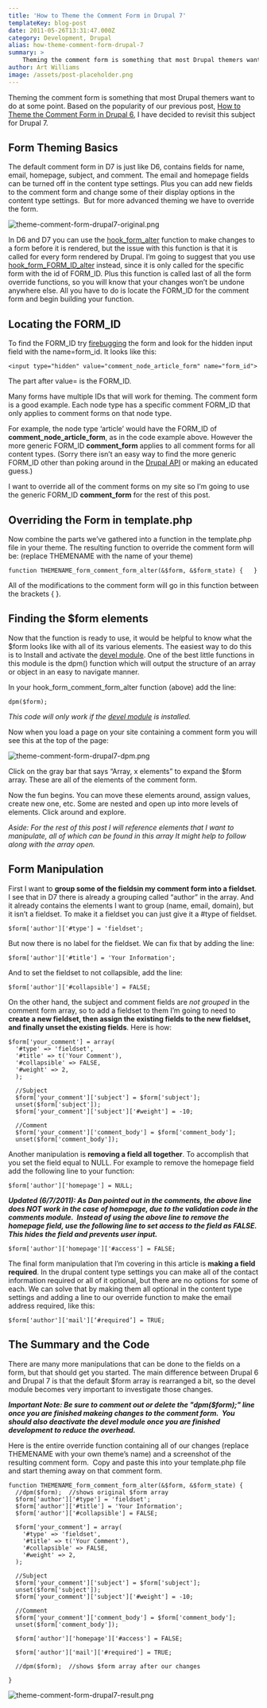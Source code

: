 ```yaml
---
title: 'How to Theme the Comment Form in Drupal 7'
templateKey: blog-post
date: 2011-05-26T13:31:47.000Z
category: Development, Drupal
alias: how-theme-comment-form-drupal-7
summary: > 
  	Theming the comment form is something that most Drupal themers want to do at some point. Based on the popularity of our previous post, How to Theme the Comment Form in Drupal 6, I have decided to revisit this subject for Drupal 7.
author: Art Williams
image: /assets/post-placeholder.png
---
```


Theming the comment form is something that most Drupal themers want to do at some point. Based on the popularity of our previous post, [How to Theme the Comment Form in Drupal 6](/blog/06/29/2010/how-theme-comment-form-drupal-6), I have decided to revisit this subject for Drupal 7.

Form Theming Basics
-------------------

The default comment form in D7 is just like D6, contains fields for name, email, homepage, subject, and comment. The email and homepage fields can be turned off in the content type settings. Plus you can add new fields to the comment form and change some of their display options in the content type settings.  But for more advanced theming we have to override the form.

![theme-comment-form-drupal7-original.png](/sites/default/files/theme-comment-form-drupal7-original.png)

In D6 and D7 you can use the [hook\_form\_alter](https://api.drupal.org/api/drupal/modules--system--system.api.php/function/hook_form_alter/7) function to make changes to a form before it is rendered, but the issue with this function is that it is called for every form rendered by Drupal. I’m going to suggest that you use [hook\_form\_FORM\_ID\_alter](https://api.drupal.org/api/drupal/modules--system--system.api.php/function/hook_form_FORM_ID_alter/7) instead, since it is only called for the specific form with the id of FORM\_ID. Plus this function is called last of all the form override functions, so you will know that your changes won’t be undone anywhere else. All you have to do is locate the FORM\_ID for the comment form and begin building your function.

Locating the FORM\_ID
---------------------

To find the FORM\_ID try [firebugging](http://getfirebug.com/) the form and look for the hidden input field with the name=form\_id. It looks like this:

`<input type="hidden" value="comment_node_article_form" name="form_id">`

The part after value= is the FORM\_ID.

Many forms have multiple IDs that will work for theming. The comment form is a good example. Each node type has a specific comment FORM\_ID that only applies to comment forms on that node type.

For example, the node type ‘article’ would have the FORM\_ID of **comment\_node\_article\_form**, as in the code example above. However the more generic FORM\_ID **comment\_form** applies to all comment forms for all content types. (Sorry there isn’t an easy way to find the more generic FORM\_ID other than poking around in the [Drupal API](https://api.drupal.org/api/drupal) or making an educated guess.)

I want to override all of the comment forms on my site so I’m going to use the generic FORM\_ID **comment\_form** for the rest of this post.

Overriding the Form in template.php
-----------------------------------

Now combine the parts we’ve gathered into a function in the template.php file in your theme. The resulting function to override the comment form will be: (replace THEMENAME with the name of your theme)

`function THEMENAME_form_comment_form_alter(&$form, &$form_state) {  
}`

All of the modifications to the comment form will go in this function between the brackets { }.

Finding the $form elements
--------------------------

Now that the function is ready to use, it would be helpful to know what the $form looks like with all of its various elements. The easiest way to do this is to Install and activate the [devel module](https://www.drupal.org/project/devel). One of the best little functions in this module is the dpm() function which will output the structure of an array or object in an easy to navigate manner.

In your hook\_form\_comment\_form\_alter function (above) add the line:

`dpm($form);`

_This code will only work if the [devel module](https://www.drupal.org/project/devel) is installed._

Now when you load a page on your site containing a comment form you will see this at the top of the page:

![theme-comment-form-drupal7-dpm.png](/sites/default/files/theme-comment-form-drupal7-dpm.png)

Click on the gray bar that says “Array, x elements” to expand the $form array. These are all of the elements of the comment form.

Now the fun begins. You can move these elements around, assign values, create new one, etc. Some are nested and open up into more levels of elements. Click around and explore.

_Aside: For the rest of this post I will reference elements that I want to manipulate, all of which can be found in this array It might help to follow along with the array open._

Form Manipulation
-----------------

First I want to **group some of the fieldsin my comment form into a fieldset**. I see that in D7 there is already a grouping called “author” in the array. And it already contains the elements I want to group (name, email, domain), but it isn’t a fieldset. To make it a fieldset you can just give it a #type of fieldset.

`$form['author']['#type'] = 'fieldset';`

But now there is no label for the fieldset. We can fix that by adding the line:

`$form['author']['#title'] = 'Your Information';`

And to set the fieldset to not collapsible, add the line:

`$form['author']['#collapsible'] = FALSE;`

On the other hand, the subject and comment fields are _not grouped_ in the comment form array, so to add a fieldset to them I’m going to need to **create a new fieldset, then assign the existing fields to the new fieldset, and finally unset the existing fields**. Here is how:

    $form['your_comment'] = array(
      '#type' => 'fieldset',
      '#title' => t('Your Comment'),
      '#collapsible' => FALSE,
      '#weight' => 2,
      );
    
      //Subject
      $form['your_comment']['subject'] = $form['subject'];
      unset($form['subject']);
      $form['your_comment']['subject']['#weight'] = -10;
    
      //Comment
      $form['your_comment']['comment_body'] = $form['comment_body'];
      unset($form['comment_body']);

Another manipulation is **removing a field all together**. To accomplish that you set the field equal to NULL. For example to remove the homepage field add the following line to your function:

`$form['author']['homepage'] = NULL;`

**_Updated (6/7/2011): As Dan pointed out in the comments, the above line does NOT work in the case of homepage, due to the validation code in the comments module.  Instead of using the above line to remove the homepage field, use the following line to set access to the field as FALSE. This hides the field and prevents user input._**

`$form['author']['homepage']['#access'] = FALSE;`

The final form manipulation that I’m covering in this article is **making a field required**. In the drupal content type settings you can make all of the contact information required or all of it optional, but there are no options for some of each. We can solve that by making them all optional in the content type settings and adding a line to our override function to make the email address required, like this:

`$form['author']['mail'][‘#required’] = TRUE;`

The Summary and the Code
------------------------

There are many more manipulations that can be done to the fields on a form, but that should get you started. The main difference between Drupal 6 and Drupal 7 is that the default $form array is rearranged a bit, so the devel module becomes very important to investigate those changes.

_**Important Note: Be sure to comment out or delete the "dpm($form);" line once you are finished makeing changes to the comment form.  You should also deactivate the devel module once you are finished development to reduce the overhead.**_

Here is the entire override function containing all of our changes (replace THEMENAME with your own theme’s name) and a screenshot of the resulting comment form.  Copy and paste this into your template.php file and start theming away on that comment form.

    function THEMENAME_form_comment_form_alter(&$form, &$form_state) {
      //dpm($form);  //shows original $form array
      $form['author']['#type'] = 'fieldset';
      $form['author']['#title'] = 'Your Information';
      $form['author']['#collapsible'] = FALSE;
    
      $form['your_comment'] = array(
        '#type' => 'fieldset',
        '#title' => t('Your Comment'),
        '#collapsible' => FALSE,
        '#weight' => 2,
      );
    
      //Subject
      $form['your_comment']['subject'] = $form['subject'];
      unset($form['subject']);
      $form['your_comment']['subject']['#weight'] = -10;
    
      //Comment
      $form['your_comment']['comment_body'] = $form['comment_body'];
      unset($form['comment_body']);
    
      $form['author']['homepage']['#access'] = FALSE;
    
      $form['author']['mail']['#required'] = TRUE;
    
      //dpm($form);  //shows $form array after our changes
    
    }

![theme-comment-form-drupal7-result.png](/sites/default/files/theme-comment-form-drupal7-result.png)